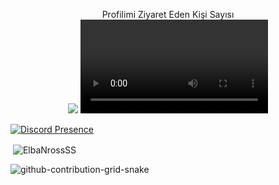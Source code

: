  <p align="center"> 
 Profilimi Ziyaret Eden Kişi Sayısı<br>
  <img src="https://profile-counter.glitch.me/ElbaNrosSS/count.svg" />

<video controls autoplay>
<img src="https://user-images.githubusercontent.com/97904458/200912394-9ab7bea1-30fa-4a70-a460-d53e759c511c.gif"/>
</video>
</p>


[![Discord Presence](https://lanyard.cnrad.dev/api/1045401575348256858)](https://discord.com/users/1045401575348256858)

<p>&nbsp;<img align="center" src="https://github-readme-stats.vercel.app/api?username=ElbaNrossSS&show_icons=true&theme=dracula&locale=en" alt="ElbaNrossSS" /></p>

![github-contribution-grid-snake](https://user-images.githubusercontent.com/106864876/179424426-29262e35-ab7b-4701-8ce3-8ed7db3d592b.svg)
